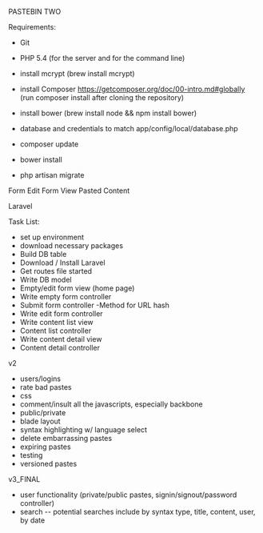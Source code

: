 PASTEBIN TWO

Requirements:

- Git
- PHP 5.4 (for the server and for the command line)
- install mcrypt (brew install mcrypt)
- install Composer https://getcomposer.org/doc/00-intro.md#globally (run composer install after cloning the repository)
- install bower (brew install node && npm install bower)

- database and credentials to match app/config/local/database.php

- composer update
- bower install
- php artisan migrate

Form
Edit Form
View Pasted Content


Laravel


Task List:

- set up environment
- download necessary packages
- Build DB table
- Download / Install Laravel
- Get routes file started
- Write DB model
- Empty/edit form view (home page)
- Write empty form controller
- Submit form controller
	-Method for URL hash
- Write edit form controller
- Write content list view
- Content list controller
- Write content detail view
- Content detail controller

v2

- users/logins
- rate bad pastes
- css
- comment/insult all the javascripts, especially backbone
- public/private
- blade layout
- syntax highlighting w/ language select
- delete embarrassing pastes
- expiring pastes
- testing
- versioned pastes

v3_FINAL

- user functionality (private/public pastes, signin/signout/password controller)
- search -- potential searches include by syntax type, title, content, user, by date
